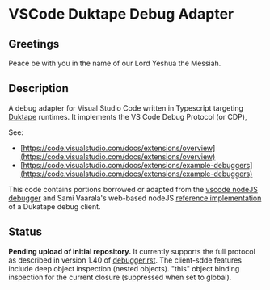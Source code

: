 # VSCode Duktape Debug Adapter

## Greetings
Peace be with you in the name of our Lord Yeshua the Messiah.

## Description
A debug adapter for Visual Studio Code written in Typescript targeting [Duktape](https://github.com/svaarala/duktape) runtimes. It implements the VS Code Debug Protocol (or CDP),

See: 
 - [https://code.visualstudio.com/docs/extensions/overview](https://code.visualstudio.com/docs/extensions/overview)
 - [https://code.visualstudio.com/docs/extensions/example-debuggers](https://code.visualstudio.com/docs/extensions/example-debuggers)

This code contains portions borrowed or adapted from the [vscode nodeJS debugger](https://github.com/Microsoft/vscode-node-debug) and Sami Vaarala's web-based nodeJS [reference implementation](https://github.com/svaarala/duktape/tree/master/debugger) of a Dukatape debug client.

## Status
**Pending upload of initial repository.** It currently supports the full protocol as described in version 1.40 of [debugger.rst](https://github.com/svaarala/duktape/blob/master/doc/debugger.rst). The client-sdde features include deep object inspection (nested objects). "this" object binding inspection for the current closure (suppressed when set to global).
